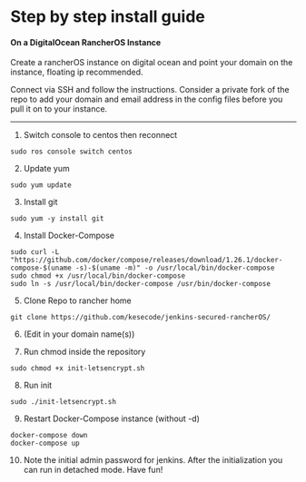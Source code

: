 # Step by step install guide
#### On a DigitalOcean RancherOS Instance
Create a rancherOS instance on digital ocean and point your domain on the instance, floating ip recommended.

Connect via SSH and follow the instructions.
Consider a private fork of the repo to add your domain and email address in the config files before you pull it on to your instance.

---

1. Switch console to centos then reconnect
```
sudo ros console switch centos
```
2. Update yum
```
sudo yum update
```
3. Install git
```
sudo yum -y install git
```
4. Install Docker-Compose
```
sudo curl -L "https://github.com/docker/compose/releases/download/1.26.1/docker-compose-$(uname -s)-$(uname -m)" -o /usr/local/bin/docker-compose
sudo chmod +x /usr/local/bin/docker-compose
sudo ln -s /usr/local/bin/docker-compose /usr/bin/docker-compose
```
5. Clone Repo to rancher home
```
git clone https://github.com/kesecode/jenkins-secured-rancherOS/
```
6. (Edit in your domain name(s))

8. Run chmod inside the repository
```
sudo chmod +x init-letsencrypt.sh
```
8. Run init
```
sudo ./init-letsencrypt.sh
```
9. Restart Docker-Compose instance (without -d)
```
docker-compose down
docker-compose up
```
10. Note the initial admin password for jenkins. After the initialization you can run in detached mode. Have fun!
